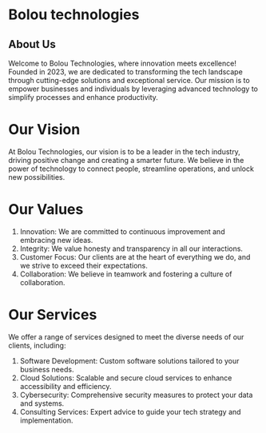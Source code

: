 # Bolou technologies
## About Us

Welcome to Bolou Technologies, where innovation meets excellence! Founded in 2023, we are dedicated to transforming the tech landscape through cutting-edge solutions and exceptional service. Our mission is to empower businesses and individuals by leveraging advanced technology to simplify processes and enhance productivity.

# Our Vision

At Bolou Technologies, our vision is to be a leader in the tech industry, driving positive change and creating a smarter future. We believe in the power of technology to connect people, streamline operations, and unlock new possibilities.

# Our Values

1. Innovation: We are committed to continuous improvement and embracing new ideas.
2. Integrity: We value honesty and transparency in all our interactions.
3. Customer Focus: Our clients are at the heart of everything we do, and we strive to exceed their expectations.
4.  Collaboration: We believe in teamwork and fostering a culture of collaboration.

# Our Services

We offer a range of services designed to meet the diverse needs of our clients, including:

1. Software Development: Custom software solutions tailored to your business needs.
2. Cloud Solutions: Scalable and secure cloud services to enhance accessibility and efficiency.
3. Cybersecurity: Comprehensive security measures to protect your data and systems.
4. Consulting Services: Expert advice to guide your tech strategy and implementation.

